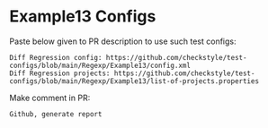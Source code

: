 # Example13 Configs
Paste below given to PR description to use such test configs:
```
Diff Regression config: https://github.com/checkstyle/test-configs/blob/main/Regexp/Example13/config.xml
Diff Regression projects: https://github.com/checkstyle/test-configs/blob/main/Regexp/Example13/list-of-projects.properties
```
Make comment in PR:
```
Github, generate report
```

